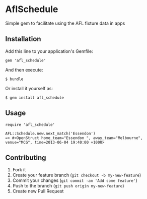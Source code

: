 # AflSchedule

Simple gem to facilitate using the AFL fixture data in apps

## Installation

Add this line to your application's Gemfile:

    gem 'afl_schedule'

And then execute:

    $ bundle

Or install it yourself as:

    $ gem install afl_schedule

## Usage

    require 'afl_schedule'

    AFL::Schedule.new.next_match('Essendon')
    => #<OpenStruct home_team="Essendon ", away_team="Melbourne", venue="MCG", time=2013-06-04 19:40:00 +1000>

## Contributing

1. Fork it
2. Create your feature branch (`git checkout -b my-new-feature`)
3. Commit your changes (`git commit -am 'Add some feature'`)
4. Push to the branch (`git push origin my-new-feature`)
5. Create new Pull Request
